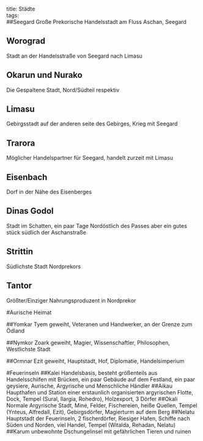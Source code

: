 title: Städte  
tags:   
##SeegardGroße Prekorische Handelsstadt am Fluss Aschan, Seegard## WorogradStadt an der Handelsstraße von Seegard nach Limasu## Okarun und NurakoDie Gespaltene Stadt, Nord/Südteil respektiv## LimasuGebirgsstadt auf der anderen seite des Gebirges, Krieg mit Seegard## TraroraMöglicher Handelspartner für Seegard, handelt zurzeit mit Limasu## EisenbachDorf in der Nähe des Eisenberges## Dinas GodolStadt im Schatten, ein paar Tage Nordöstlich des Passes aber ein gutes stück südlich der Aschanstraße## Strittin Südlichste Stadt Nordprekors## TantorGrößter/Einziger Nahrungsproduzent in Nordprekor#Aurische Heimat##YomkarTyem geweiht, Veteranen und Handwerker, an der Grenze zum Ödland##NymkorZoark geweiht, Magier, Wissenschaftler, Philosophen, Westlichste Stadt##OrmnarEzit geweiht, Hauptstadt, Hof, Diplomatie, Handelsimperium#Feuerinseln##KaleiHandelsbasis, besteht größenteils aus Handelsschiifen mit Brücken, ein paar Gebäude auf dem Festland, ein paar geysiere, Aurische, Argyrische und Menschliche Händler##AikauHaupthafen und Station einer erstaunlich organisierten argyrischen Flotte, Dock, Tempel (Sural, Ilargia, Rohedro), Holzexport, 3 Dörfer##OkaliNormale Argyrische Stadt, Mine, Felder, Fischereien, heiße Quellen, Tempel (Ynteus, Alfredall, Ezit), Gebirgsdörfer, Magierturm auf dem Berg##NelatuHauptstadt der Feuerinseln, 2 fischerdörfer, Riesiger Hafen, Schiffe nach Süden und Norden, viel Handel, Tempel (Witalda, Rehadan, Nelatu)##Karumunbewohnte Dschungelinsel mit gefährlichen Tieren und ruinen
